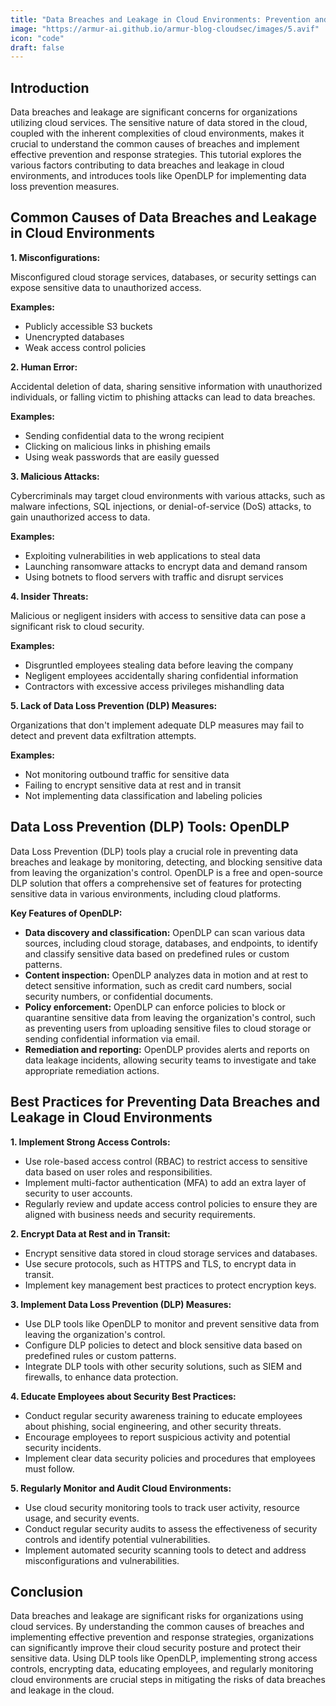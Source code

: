 ```yaml
---
title: "Data Breaches and Leakage in Cloud Environments: Prevention and Response"
image: "https://armur-ai.github.io/armur-blog-cloudsec/images/5.avif"
icon: "code"
draft: false
---
```


## Introduction

Data breaches and leakage are significant concerns for organizations utilizing cloud services. The sensitive nature of data stored in the cloud, coupled with the inherent complexities of cloud environments, makes it crucial to understand the common causes of breaches and implement effective prevention and response strategies. This tutorial explores the various factors contributing to data breaches and leakage in cloud environments, and introduces tools like OpenDLP for implementing data loss prevention measures.

## Common Causes of Data Breaches and Leakage in Cloud Environments

**1. Misconfigurations:**

Misconfigured cloud storage services, databases, or security settings can expose sensitive data to unauthorized access.

**Examples:**

* Publicly accessible S3 buckets
* Unencrypted databases
* Weak access control policies

**2. Human Error:**

Accidental deletion of data, sharing sensitive information with unauthorized individuals, or falling victim to phishing attacks can lead to data breaches.

**Examples:**

* Sending confidential data to the wrong recipient
* Clicking on malicious links in phishing emails
* Using weak passwords that are easily guessed

**3. Malicious Attacks:**

Cybercriminals may target cloud environments with various attacks, such as malware infections, SQL injections, or denial-of-service (DoS) attacks, to gain unauthorized access to data.

**Examples:**

* Exploiting vulnerabilities in web applications to steal data
* Launching ransomware attacks to encrypt data and demand ransom
* Using botnets to flood servers with traffic and disrupt services

**4. Insider Threats:**

Malicious or negligent insiders with access to sensitive data can pose a significant risk to cloud security.

**Examples:**

* Disgruntled employees stealing data before leaving the company
* Negligent employees accidentally sharing confidential information
* Contractors with excessive access privileges mishandling data

**5. Lack of Data Loss Prevention (DLP) Measures:**

Organizations that don't implement adequate DLP measures may fail to detect and prevent data exfiltration attempts.

**Examples:**

* Not monitoring outbound traffic for sensitive data
* Failing to encrypt sensitive data at rest and in transit
* Not implementing data classification and labeling policies


## Data Loss Prevention (DLP) Tools: OpenDLP

Data Loss Prevention (DLP) tools play a crucial role in preventing data breaches and leakage by monitoring, detecting, and blocking sensitive data from leaving the organization's control. OpenDLP is a free and open-source DLP solution that offers a comprehensive set of features for protecting sensitive data in various environments, including cloud platforms.

**Key Features of OpenDLP:**

* **Data discovery and classification:** OpenDLP can scan various data sources, including cloud storage, databases, and endpoints, to identify and classify sensitive data based on predefined rules or custom patterns.
* **Content inspection:**  OpenDLP analyzes data in motion and at rest to detect sensitive information, such as credit card numbers, social security numbers, or confidential documents.
* **Policy enforcement:**  OpenDLP can enforce policies to block or quarantine sensitive data from leaving the organization's control, such as preventing users from uploading sensitive files to cloud storage or sending confidential information via email.
* **Remediation and reporting:** OpenDLP provides alerts and reports on data leakage incidents, allowing security teams to investigate and take appropriate remediation actions.


## Best Practices for Preventing Data Breaches and Leakage in Cloud Environments

**1. Implement Strong Access Controls:**

* Use role-based access control (RBAC) to restrict access to sensitive data based on user roles and responsibilities.
* Implement multi-factor authentication (MFA) to add an extra layer of security to user accounts.
* Regularly review and update access control policies to ensure they are aligned with business needs and security requirements.

**2. Encrypt Data at Rest and in Transit:**

* Encrypt sensitive data stored in cloud storage services and databases.
* Use secure protocols, such as HTTPS and TLS, to encrypt data in transit.
* Implement key management best practices to protect encryption keys.

**3. Implement Data Loss Prevention (DLP) Measures:**

* Use DLP tools like OpenDLP to monitor and prevent sensitive data from leaving the organization's control.
* Configure DLP policies to detect and block sensitive data based on predefined rules or custom patterns.
* Integrate DLP tools with other security solutions, such as SIEM and firewalls, to enhance data protection.

**4. Educate Employees about Security Best Practices:**

* Conduct regular security awareness training to educate employees about phishing, social engineering, and other security threats.
* Encourage employees to report suspicious activity and potential security incidents.
* Implement clear data security policies and procedures that employees must follow.

**5. Regularly Monitor and Audit Cloud Environments:**

* Use cloud security monitoring tools to track user activity, resource usage, and security events.
* Conduct regular security audits to assess the effectiveness of security controls and identify potential vulnerabilities.
* Implement automated security scanning tools to detect and address misconfigurations and vulnerabilities.


## Conclusion

Data breaches and leakage are significant risks for organizations using cloud services. By understanding the common causes of breaches and implementing effective prevention and response strategies, organizations can significantly improve their cloud security posture and protect their sensitive data. Using DLP tools like OpenDLP, implementing strong access controls, encrypting data, educating employees, and regularly monitoring cloud environments are crucial steps in mitigating the risks of data breaches and leakage in the cloud.
